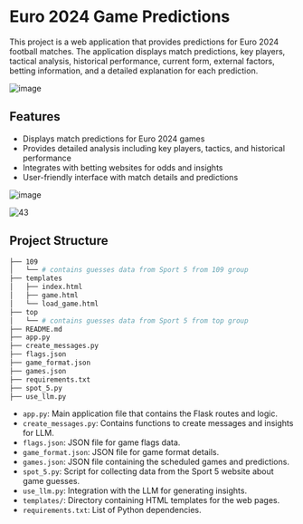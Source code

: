 
# Euro 2024 Game Predictions

This project is a web application that provides predictions for Euro 2024 football matches. The application displays match predictions, key players, tactical analysis, historical performance, current form, external factors, betting information, and a detailed explanation for each prediction.

![image](https://github.com/user-attachments/assets/be806a07-0485-42ab-a156-b0fde09bc444)

## Features

- Displays match predictions for Euro 2024 games
- Provides detailed analysis including key players, tactics, and historical performance
- Integrates with betting websites for odds and insights
- User-friendly interface with match details and predictions

![image](https://github.com/user-attachments/assets/dab9e04c-1e15-46e1-9035-074f29bdce44)


![43](https://github.com/user-attachments/assets/0fd86027-63f4-4da1-901a-3f35c4979a91)


## Project Structure

```sh
├── 109
│   └── # contains guesses data from Sport 5 from 109 group
├── templates
│   ├── index.html
│   ├── game.html
│   └── load_game.html
├── top
│   └── # contains guesses data from Sport 5 from top group
├── README.md
├── app.py
├── create_messages.py
├── flags.json
├── game_format.json
├── games.json
├── requirements.txt
├── spot_5.py
├── use_llm.py
```

- `app.py`: Main application file that contains the Flask routes and logic.
- `create_messages.py`: Contains functions to create messages and insights for LLM.
- `flags.json`: JSON file for game flags data.
- `game_format.json`: JSON file for game format details.
- `games.json`: JSON file containing the scheduled games and predictions.
- `spot_5.py`: Script for collecting data from the Sport 5 website about game guesses.
- `use_llm.py`: Integration with the LLM for generating insights.
- `templates/`: Directory containing HTML templates for the web pages.
- `requirements.txt`: List of Python dependencies.

